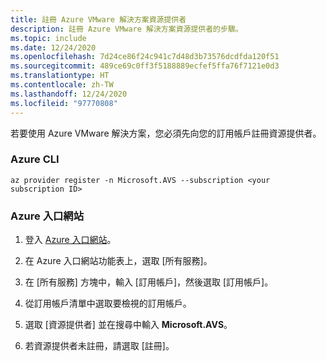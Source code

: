 ```yaml
---
title: 註冊 Azure VMware 解決方案資源提供者
description: 註冊 Azure VMware 解決方案資源提供者的步驟。
ms.topic: include
ms.date: 12/24/2020
ms.openlocfilehash: 7d24ce86f24c941c7d48d3b73576dcdfda120f51
ms.sourcegitcommit: 489ce69c0ff3f5188889ecfef5ffa76f7121e0d3
ms.translationtype: HT
ms.contentlocale: zh-TW
ms.lasthandoff: 12/24/2020
ms.locfileid: "97770808"
---
```

<!-- Used in avs-deployment.md and tutorial-create-private-cloud.md -->

若要使用 Azure VMware 解決方案，您必須先向您的訂用帳戶註冊資源提供者。  

### <a name="azure-cli"></a>Azure CLI 

```azurecli-interactive
az provider register -n Microsoft.AVS --subscription <your subscription ID>
```


### <a name="azure-portal"></a>Azure 入口網站
 
1. 登入 [Azure 入口網站](https://portal.azure.com)。

1. 在 Azure 入口網站功能表上，選取 [所有服務]。

1. 在 [所有服務] 方塊中，輸入 [訂用帳戶]，然後選取 [訂用帳戶]。

1. 從訂用帳戶清單中選取要檢視的訂用帳戶。

1. 選取 [資源提供者] 並在搜尋中輸入 **Microsoft.AVS**。 
 
1. 若資源提供者未註冊，請選取 [註冊]。